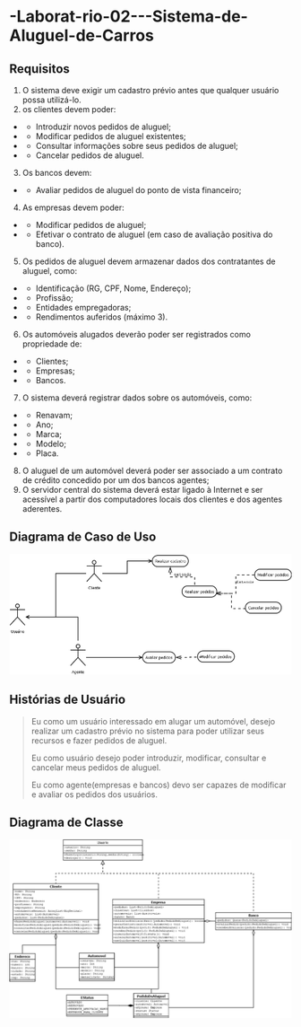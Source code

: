 # -Laborat-rio-02---Sistema-de-Aluguel-de-Carros

## Requisitos

1. O sistema deve exigir um cadastro prévio antes que qualquer usuário possa utilizá-lo.
2. os clientes devem poder:

* * Introduzir novos pedidos de aluguel;
* * Modificar pedidos de aluguel existentes;
* * Consultar informações sobre seus pedidos de aluguel;
* * Cancelar pedidos de aluguel.

3. Os bancos devem:

* * Avaliar pedidos de aluguel do ponto de vista financeiro;

4. As empresas devem poder:

* * Modificar pedidos de aluguel;
* * Efetivar o contrato de aluguel (em caso de avaliação positiva do banco).

5. Os pedidos de aluguel devem armazenar dados dos contratantes de aluguel, como:

* * Identificação (RG, CPF, Nome, Endereço);
* * Profissão;
* * Entidades empregadoras;
* * Rendimentos auferidos (máximo 3).

6. Os automóveis alugados deverão poder ser registrados como propriedade de:

* * Clientes;
* * Empresas;
* * Bancos.

7. O sistema deverá registrar dados sobre os automóveis, como:

* * Renavam;
* * Ano;
* * Marca;
* * Modelo;
* * Placa.

8. O aluguel de um automóvel deverá poder ser associado a um contrato de crédito concedido por um dos bancos agentes;
9. O servidor central do sistema deverá estar ligado à Internet e ser acessível a partir dos computadores locais dos clientes e dos agentes aderentes.

## Diagrama de Caso de Uso

![diagrama](./docs/casoDeUso-diagrama.png)

## Histórias de Usuário

>Eu como um usuário interessado em alugar um automóvel, desejo realizar um cadastro prévio no sistema para poder utilizar seus recursos e fazer pedidos de aluguel.
>
>Eu como usuário desejo poder introduzir, modificar, consultar e cancelar meus pedidos de aluguel.
>
>Eu como agente(empresas e bancos) devo ser capazes de modificar e avaliar os pedidos dos usuários.
>
>
>

## Diagrama de Classe

![diagrama](./docs/DiagramaDeClasse.png)
